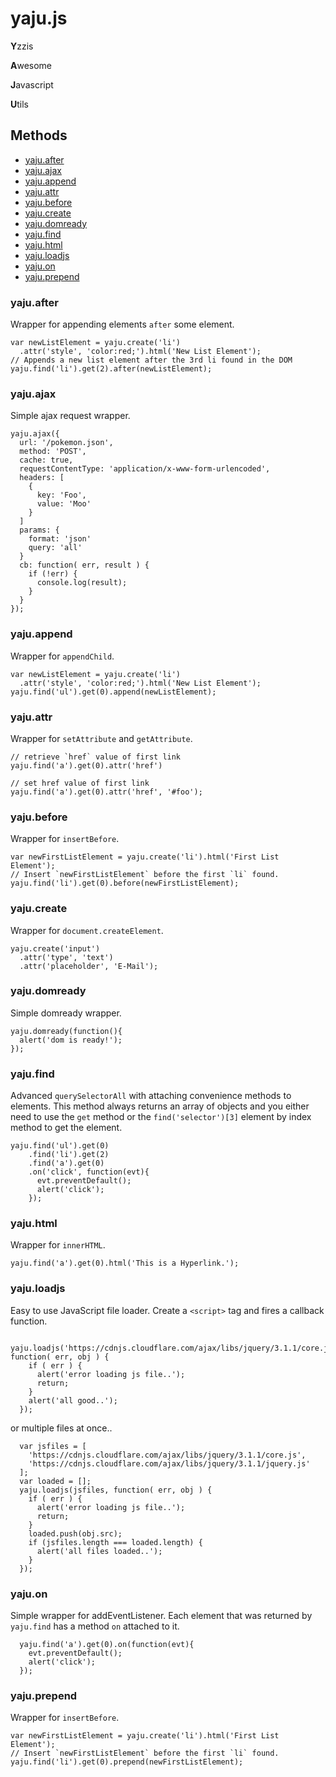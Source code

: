 yaju.js
=======

  **Y**zzis

  **A**wesome

  **J**avascript

  **U**tils



## Methods

  - [yaju.after](#yayuafter)
  - [yaju.ajax](#yajuajax)
  - [yaju.append](#yayuappend)
  - [yaju.attr](#yajuattr)
  - [yaju.before](#yajubefore)
  - [yaju.create](#yajucreate)
  - [yaju.domready](#yajudomready)
  - [yaju.find](#yajufind)
  - [yaju.html](#yajuhtml)
  - [yaju.loadjs](#yajuloadjs)
  - [yaju.on](#yajuon)
  - [yaju.prepend](#yajuprepend)



### yaju.after

  Wrapper for appending elements `after` some element.

    var newListElement = yaju.create('li')
      .attr('style', 'color:red;').html('New List Element');
    // Appends a new list element after the 3rd li found in the DOM
    yaju.find('li').get(2).after(newListElement);



### yaju.ajax

  Simple ajax request wrapper.

    yaju.ajax({
      url: '/pokemon.json',
      method: 'POST',
      cache: true,
      requestContentType: 'application/x-www-form-urlencoded',
      headers: [
        {
          key: 'Foo',
          value: 'Moo'
        }
      ]
      params: {
        format: 'json'
        query: 'all'
      }
      cb: function( err, result ) {
        if (!err) {
          console.log(result);
        }
      }
    });



### yaju.append

  Wrapper for `appendChild`.

    var newListElement = yaju.create('li')
      .attr('style', 'color:red;').html('New List Element');
    yaju.find('ul').get(0).append(newListElement);



### yaju.attr

  Wrapper for `setAttribute` and `getAttribute`.

    // retrieve `href` value of first link
    yaju.find('a').get(0).attr('href')

    // set href value of first link
    yaju.find('a').get(0).attr('href', '#foo');



### yaju.before

  Wrapper for `insertBefore`.

    var newFirstListElement = yaju.create('li').html('First List Element');
    // Insert `newFirstListElement` before the first `li` found.
    yaju.find('li').get(0).before(newFirstListElement);



### yaju.create

  Wrapper for `document.createElement`.

    yaju.create('input')
      .attr('type', 'text')
      .attr('placeholder', 'E-Mail');



### yaju.domready

  Simple domready wrapper.

    yaju.domready(function(){
      alert('dom is ready!');
    });



### yaju.find

  Advanced `querySelectorAll` with attaching convenience methods to elements.
  This method always returns an array of objects and you either need to use the
  `get` method or the `find('selector')[3]` element by index method to get the
  element.

    yaju.find('ul').get(0)
        .find('li').get(2)
        .find('a').get(0)
        .on('click', function(evt){
          evt.preventDefault();
          alert('click');
        });



### yaju.html

  Wrapper for `innerHTML`.

    yaju.find('a').get(0).html('This is a Hyperlink.');



### yaju.loadjs

  Easy to use JavaScript file loader.
  Create a `<script>` tag and fires a callback function.

      yaju.loadjs('https://cdnjs.cloudflare.com/ajax/libs/jquery/3.1.1/core.js', function( err, obj ) {
        if ( err ) {
          alert('error loading js file..');
          return;
        }
        alert('all good..');
      });

  or multiple files at once..

      var jsfiles = [
        'https://cdnjs.cloudflare.com/ajax/libs/jquery/3.1.1/core.js',
        'https://cdnjs.cloudflare.com/ajax/libs/jquery/3.1.1/jquery.js'
      ];
      var loaded = [];
      yaju.loadjs(jsfiles, function( err, obj ) {
        if ( err ) {
          alert('error loading js file..');
          return;
        }
        loaded.push(obj.src);
        if (jsfiles.length === loaded.length) {
          alert('all files loaded..');
        }
      });

### yaju.on

  Simple wrapper for addEventListener.
  Each element that was returned by `yaju.find` has a method `on` attached to
  it.

      yaju.find('a').get(0).on(function(evt){
        evt.preventDefault();
        alert('click');
      });



### yaju.prepend

  Wrapper for `insertBefore`.

    var newFirstListElement = yaju.create('li').html('First List Element');
    // Insert `newFirstListElement` before the first `li` found.
    yaju.find('li').get(0).prepend(newFirstListElement);

